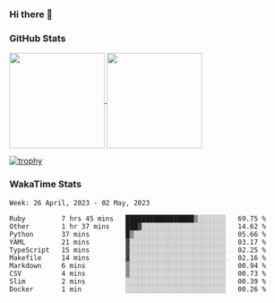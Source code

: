 ### Hi there 👋

### GitHub Stats

<a href="https://github.com/anuraghazra/github-readme-stats">
  <img align="center" height="170px" src="https://github-readme-stats.vercel.app/api/top-langs/?username=tksfjt1024&layout=compact&count_private=true&show_icons=true&show_icons=true&theme=graywhite" />
</a>
<a href="https://github.com/anuraghazra/github-readme-stats">
  <img align="center" height="170px" src="https://github-readme-stats.vercel.app/api?username=tksfjt1024&count_private=true&show_icons=true&show_icons=true&theme=graywhite" />
</a>

[![trophy](https://github-profile-trophy.vercel.app/?username=tksfjt1024)](https://github.com/ryo-ma/github-profile-trophy)

### WakaTime Stats

<!--START_SECTION:waka-->
```text
Week: 26 April, 2023 - 02 May, 2023

Ruby         7 hrs 45 mins   █████████████████▒░░░░░░░   69.75 % 
Other        1 hr 37 mins    ███▓░░░░░░░░░░░░░░░░░░░░░   14.62 % 
Python       37 mins         █▒░░░░░░░░░░░░░░░░░░░░░░░   05.66 % 
YAML         21 mins         ▓░░░░░░░░░░░░░░░░░░░░░░░░   03.17 % 
TypeScript   15 mins         ▓░░░░░░░░░░░░░░░░░░░░░░░░   02.25 % 
Makefile     14 mins         ▓░░░░░░░░░░░░░░░░░░░░░░░░   02.16 % 
Markdown     6 mins          ▒░░░░░░░░░░░░░░░░░░░░░░░░   00.94 % 
CSV          4 mins          ▒░░░░░░░░░░░░░░░░░░░░░░░░   00.73 % 
Slim         2 mins          ░░░░░░░░░░░░░░░░░░░░░░░░░   00.39 % 
Docker       1 min           ░░░░░░░░░░░░░░░░░░░░░░░░░   00.26 % 
```
<!--END_SECTION:waka-->
